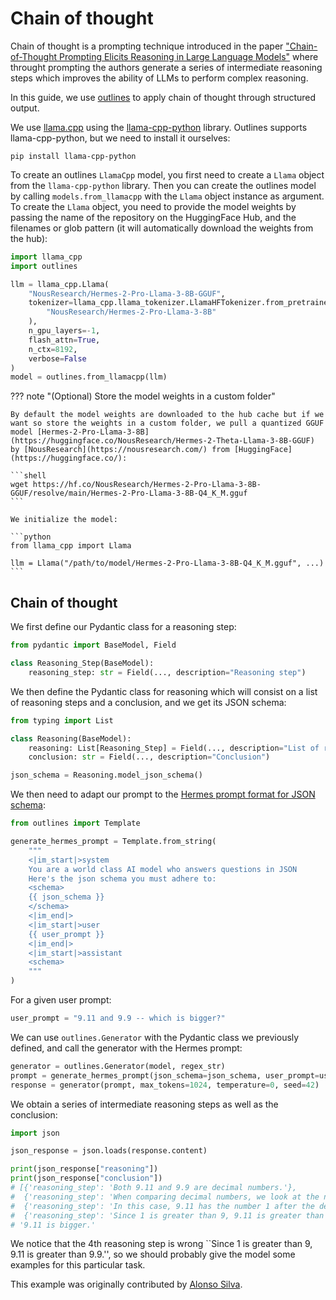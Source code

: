 # Chain of thought


Chain of thought is a prompting technique introduced in the paper ["Chain-of-Thought Prompting Elicits Reasoning in Large Language Models"](https://arxiv.org/abs/2201.11903) where throught prompting the authors generate a series of intermediate reasoning steps which improves the ability of LLMs to perform complex reasoning.

In this guide, we use [outlines](https://dottxt-ai.github.io/outlines/) to apply chain of thought through structured output.

We use [llama.cpp](https://github.com/ggerganov/llama.cpp) using the [llama-cpp-python](https://github.com/abetlen/llama-cpp-python) library. Outlines supports llama-cpp-python, but we need to install it ourselves:

```shell
pip install llama-cpp-python
```

To create an outlines `LlamaCpp` model, you first need to create a `Llama` object from the `llama-cpp-python` library. Then you can create the outlines model by calling `models.from_llamacpp` with the `Llama` object instance as argument. To create the `Llama` object, you need to provide the model weights by passing the name of the repository on the HuggingFace Hub, and the filenames or glob pattern (it will automatically download the weights from the hub):

```python
import llama_cpp
import outlines

llm = llama_cpp.Llama(
    "NousResearch/Hermes-2-Pro-Llama-3-8B-GGUF",
    tokenizer=llama_cpp.llama_tokenizer.LlamaHFTokenizer.from_pretrained(
        "NousResearch/Hermes-2-Pro-Llama-3-8B"
    ),
    n_gpu_layers=-1,
    flash_attn=True,
    n_ctx=8192,
    verbose=False
)
model = outlines.from_llamacpp(llm)
```

??? note "(Optional) Store the model weights in a custom folder"

    By default the model weights are downloaded to the hub cache but if we want so store the weights in a custom folder, we pull a quantized GGUF model [Hermes-2-Pro-Llama-3-8B](https://huggingface.co/NousResearch/Hermes-2-Theta-Llama-3-8B-GGUF) by [NousResearch](https://nousresearch.com/) from [HuggingFace](https://huggingface.co/):

    ```shell
    wget https://hf.co/NousResearch/Hermes-2-Pro-Llama-3-8B-GGUF/resolve/main/Hermes-2-Pro-Llama-3-8B-Q4_K_M.gguf
    ```

    We initialize the model:

    ```python
    from llama_cpp import Llama

    llm = Llama("/path/to/model/Hermes-2-Pro-Llama-3-8B-Q4_K_M.gguf", ...)
    ```

## Chain of thought

We first define our Pydantic class for a reasoning step:

```python
from pydantic import BaseModel, Field

class Reasoning_Step(BaseModel):
    reasoning_step: str = Field(..., description="Reasoning step")
```

We then define the Pydantic class for reasoning which will consist on a list of reasoning steps and a conclusion, and we get its JSON schema:

```python
from typing import List

class Reasoning(BaseModel):
    reasoning: List[Reasoning_Step] = Field(..., description="List of reasoning steps")
    conclusion: str = Field(..., description="Conclusion")

json_schema = Reasoning.model_json_schema()
```

We then need to adapt our prompt to the [Hermes prompt format for JSON schema](https://github.com/NousResearch/Hermes-Function-Calling?tab=readme-ov-file#prompt-format-for-json-mode--structured-outputs):

```python
from outlines import Template

generate_hermes_prompt = Template.from_string(
    """
    <|im_start|>system
    You are a world class AI model who answers questions in JSON
    Here's the json schema you must adhere to:
    <schema>
    {{ json_schema }}
    </schema>
    <|im_end|>
    <|im_start|>user
    {{ user_prompt }}
    <|im_end|>
    <|im_start|>assistant
    <schema>
    """
)
```

For a given user prompt:

```python
user_prompt = "9.11 and 9.9 -- which is bigger?"
```

We can use `outlines.Generator` with the Pydantic class we previously defined, and call the generator with the Hermes prompt:

```python
generator = outlines.Generator(model, regex_str)
prompt = generate_hermes_prompt(json_schema=json_schema, user_prompt=user_prompt)
response = generator(prompt, max_tokens=1024, temperature=0, seed=42)
```

We obtain a series of intermediate reasoning steps as well as the conclusion:

```python
import json

json_response = json.loads(response.content)

print(json_response["reasoning"])
print(json_response["conclusion"])
# [{'reasoning_step': 'Both 9.11 and 9.9 are decimal numbers.'},
#  {'reasoning_step': 'When comparing decimal numbers, we look at the numbers after the decimal point.'},
#  {'reasoning_step': 'In this case, 9.11 has the number 1 after the decimal point, while 9.9 has the number 9.'},
#  {'reasoning_step': 'Since 1 is greater than 9, 9.11 is greater than 9.9.'}]
# '9.11 is bigger.'
```

We notice that the 4th reasoning step is wrong ``Since 1 is greater than 9, 9.11 is greater than 9.9.'', so we should probably give the model some examples for this particular task.

This example was originally contributed by [Alonso Silva](https://github.com/alonsosilvaallende).
